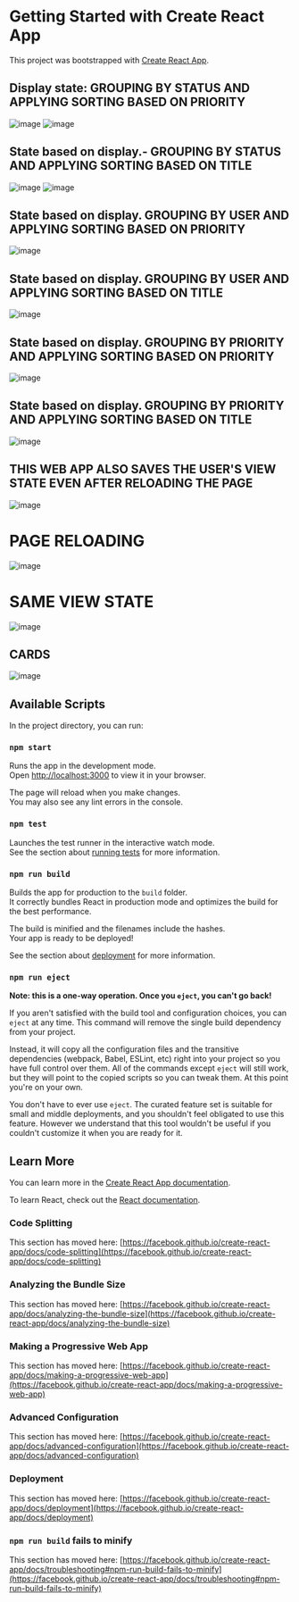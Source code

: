 # Getting Started with Create React App

This project was bootstrapped with [Create React App](https://github.com/facebook/create-react-app).

## Display state: GROUPING BY STATUS AND APPLYING SORTING BASED ON PRIORITY
![image](https://github.com/AryamanParida/Kanban-board-application/assets/77320949/b9e031a4-e5b3-42f2-8244-bf3fd8cf9375)
![image](https://github.com/AryamanParida/Kanban-board-application/assets/77320949/58e8d5a5-fcf8-495a-80b5-ae499a9ab830)

## State based on display.- GROUPING BY STATUS AND APPLYING SORTING BASED ON TITLE
![image](https://github.com/AryamanParida/Kanban-board-application/assets/77320949/a74ddff3-ab6b-43a0-b964-3e105953ad99)
![image](https://github.com/AryamanParida/Kanban-board-application/assets/77320949/77b24bc0-916e-42df-9221-a9648c13b56b)

## State based on display. GROUPING BY USER AND APPLYING SORTING BASED ON PRIORITY
![image](https://github.com/AryamanParida/Kanban-board-application/assets/77320949/c1735dfe-48ef-47f4-be06-24400ed51505)

## State based on display. GROUPING BY USER AND APPLYING SORTING BASED ON TITLE
![image](https://github.com/AryamanParida/Kanban-board-application/assets/77320949/23e42177-0896-4269-b1e6-2c8746b278b3)

## State based on display. GROUPING BY PRIORITY AND APPLYING SORTING BASED ON PRIORITY
![image](https://github.com/AryamanParida/Kanban-board-application/assets/77320949/878ef385-fc5a-45aa-ab9b-fa7299ac9871)

## State based on display. GROUPING BY PRIORITY AND APPLYING SORTING BASED ON TITLE
![image](https://github.com/AryamanParida/Kanban-board-application/assets/77320949/9bb08e9d-9ce5-4a91-a8bd-6116281b39b4)

## THIS WEB APP ALSO SAVES THE USER'S VIEW STATE EVEN AFTER RELOADING THE PAGE
![image](https://github.com/AryamanParida/Kanban-board-application/assets/77320949/02fb6f6f-b825-420f-98dd-a56d5398990f)

# PAGE RELOADING
![image](https://github.com/AryamanParida/Kanban-board-application/assets/77320949/6cdfdb72-ac06-4c2e-ab3a-ca619e3611c9)

# SAME VIEW STATE
![image](https://github.com/AryamanParida/Kanban-board-application/assets/77320949/d5563f34-83a0-4cbf-a224-e9256e9f737e)

## CARDS
![image](https://github.com/AryamanParida/Kanban-board-application/assets/77320949/0d3fa7df-7e79-4bc4-8056-4d52b526c58a)

## Available Scripts

In the project directory, you can run:

### `npm start`

Runs the app in the development mode.\
Open [http://localhost:3000](http://localhost:3000) to view it in your browser.

The page will reload when you make changes.\
You may also see any lint errors in the console.

### `npm test`

Launches the test runner in the interactive watch mode.\
See the section about [running tests](https://facebook.github.io/create-react-app/docs/running-tests) for more information.

### `npm run build`

Builds the app for production to the `build` folder.\
It correctly bundles React in production mode and optimizes the build for the best performance.

The build is minified and the filenames include the hashes.\
Your app is ready to be deployed!

See the section about [deployment](https://facebook.github.io/create-react-app/docs/deployment) for more information.

### `npm run eject`

**Note: this is a one-way operation. Once you `eject`, you can't go back!**

If you aren't satisfied with the build tool and configuration choices, you can `eject` at any time. This command will remove the single build dependency from your project.

Instead, it will copy all the configuration files and the transitive dependencies (webpack, Babel, ESLint, etc) right into your project so you have full control over them. All of the commands except `eject` will still work, but they will point to the copied scripts so you can tweak them. At this point you're on your own.

You don't have to ever use `eject`. The curated feature set is suitable for small and middle deployments, and you shouldn't feel obligated to use this feature. However we understand that this tool wouldn't be useful if you couldn't customize it when you are ready for it.

## Learn More

You can learn more in the [Create React App documentation](https://facebook.github.io/create-react-app/docs/getting-started).

To learn React, check out the [React documentation](https://reactjs.org/).

### Code Splitting

This section has moved here: [https://facebook.github.io/create-react-app/docs/code-splitting](https://facebook.github.io/create-react-app/docs/code-splitting)

### Analyzing the Bundle Size

This section has moved here: [https://facebook.github.io/create-react-app/docs/analyzing-the-bundle-size](https://facebook.github.io/create-react-app/docs/analyzing-the-bundle-size)

### Making a Progressive Web App

This section has moved here: [https://facebook.github.io/create-react-app/docs/making-a-progressive-web-app](https://facebook.github.io/create-react-app/docs/making-a-progressive-web-app)

### Advanced Configuration

This section has moved here: [https://facebook.github.io/create-react-app/docs/advanced-configuration](https://facebook.github.io/create-react-app/docs/advanced-configuration)

### Deployment

This section has moved here: [https://facebook.github.io/create-react-app/docs/deployment](https://facebook.github.io/create-react-app/docs/deployment)

### `npm run build` fails to minify

This section has moved here: [https://facebook.github.io/create-react-app/docs/troubleshooting#npm-run-build-fails-to-minify](https://facebook.github.io/create-react-app/docs/troubleshooting#npm-run-build-fails-to-minify)

